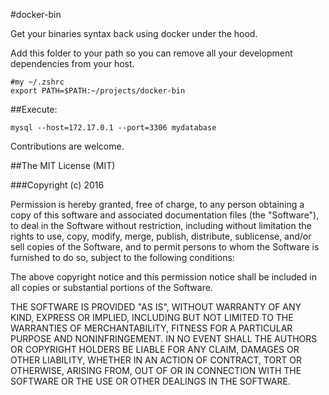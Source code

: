 #docker-bin

Get your binaries syntax back using docker under the hood.

Add this folder to your path so you can remove all your
development dependencies from your host.

```
#my ~/.zshrc
export PATH=$PATH:~/projects/docker-bin
```

##Execute:

```
mysql --host=172.17.0.1 --port=3306 mydatabase
```

Contributions are welcome.


##The MIT License (MIT)

###Copyright (c) 2016

Permission is hereby granted, free of charge, to any person
obtaining a copy of this software and associated documentation
files (the "Software"), to deal in the Software without
restriction, including without limitation the rights to use, copy,
modify, merge, publish, distribute, sublicense, and/or sell copies
of the Software, and to permit persons to whom the Software is
furnished to do so, subject to the following conditions:

The above copyright notice and this permission notice shall be
included in all copies or substantial portions of the Software.

THE SOFTWARE IS PROVIDED "AS IS", WITHOUT WARRANTY OF ANY KIND,
EXPRESS OR IMPLIED, INCLUDING BUT NOT LIMITED TO THE WARRANTIES OF
MERCHANTABILITY, FITNESS FOR A PARTICULAR PURPOSE AND
NONINFRINGEMENT. IN NO EVENT SHALL THE AUTHORS OR COPYRIGHT
HOLDERS BE LIABLE FOR ANY CLAIM, DAMAGES OR OTHER LIABILITY,
WHETHER IN AN ACTION OF CONTRACT, TORT OR OTHERWISE, ARISING FROM,
OUT OF OR IN CONNECTION WITH THE SOFTWARE OR THE USE OR OTHER
DEALINGS IN THE SOFTWARE.

